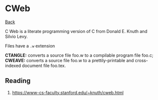 # CWeb

[Back](../../index.md#c)

C Web is a literate programming version of C from Donald E. Knuth and Silvio Levy.

Files have a `.w` extension

**CTANGLE:** converts a source file foo.w to a compilable program file foo.c;
**CWEAVE:** converts a source file foo.w to a prettily-printable and cross-indexed document file foo.tex.

## Reading

1. https://www-cs-faculty.stanford.edu/~knuth/cweb.html

